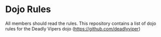 Dojo Rules
==========

All members should read the rules.
This repository contains a list of dojo rules for the Deadly Vipers dojo
(https://github.com/deadlyviper)

